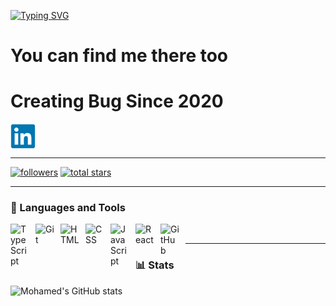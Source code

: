 <a href="https://git.io/typing-svg"><img src="https://readme-typing-svg.herokuapp.com?font=Fira+Code&pause=1000&width=435&lines=Hello+I'm+Mohamed+Qourany;Front+End+Developer" alt="Typing SVG" /></a>

# You can find me there too
<h1>Creating Bug Since 2020</h1>
<a href="https://www.linkedin.com/in/mohammed-qour%E2%80%99any-8507a9191/" target="_blank" rel="noopener noreferrer">
   <img src="https://raw.githubusercontent.com/devicons/devicon/master/icons/linkedin/linkedin-original.svg" align="center" width="40px" alt="linkedin"/>
</a>

---

   <p align="left">
      <a href="https://github.com/MohamedQourany?tab=followers">
         <img alt="followers" title="Follow me on Github" src="https://custom-icon-badges.demolab.com/github/followers/Re-ONee?color=236ad3&labelColor=1155ba&style=for-the-badge&logo=person-add&label=Follow&logoColor=white"/></a>
      <a href="https://github.com/MohamedQourany?tab=repositories&sort=stargazers">
         <img alt="total stars" title="Total stars on GitHub" src="https://custom-icon-badges.demolab.com/github/stars/ForrestKnight?color=55960c&style=for-the-badge&labelColor=488207&logo=star"/></a>
   </p>

---

### 🧰 Languages and Tools
<img align="left" alt="TypeScript" width="30px" style="padding-right:10px;" src="https://cdn.jsdelivr.net/gh/devicons/devicon/icons/typescript/typescript-plain.svg" />
<img align="left" alt="Git" width="30px" style="padding-right:10px;" src="https://cdn.jsdelivr.net/gh/devicons/devicon/icons/git/git-original.svg" />
<img align="left" alt="HTML" width="30px" style="padding-right:10px;" src="https://cdn.jsdelivr.net/gh/devicons/devicon/icons/html5/html5-plain.svg" />
<img align="left" alt="CSS" width="30px" style="padding-right:10px;" src="https://cdn.jsdelivr.net/gh/devicons/devicon/icons/css3/css3-plain.svg" />
<img align="left" alt="JavaScript" width="30px" style="padding-right:10px;" src="https://cdn.jsdelivr.net/gh/devicons/devicon/icons/javascript/javascript-plain.svg" />
<img align="left" alt="React" width="30px" style="padding-right:10px;" src="https://cdn.jsdelivr.net/gh/devicons/devicon/icons/react/react-original.svg" />
<img align="left" alt="GitHub" width="30px" style="padding-right:10px;" src="https://cdn.jsdelivr.net/gh/devicons/devicon/icons/github/github-original.svg" />
<br />

---

### 📊 Stats

![Mohamed's GitHub stats](https://github-readme-stats.vercel.app/api?username=MohamedQourany&show_icons=true&theme=radical)
<!-- ![GitHub Streak](https://streak-stats.demolab.com?user=MohamedQourany&theme=gruvbox&border_radius=4.5) -->
#
